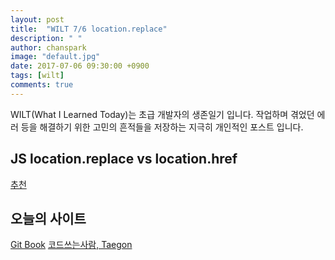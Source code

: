 ```yaml
---
layout: post
title:  "WILT 7/6 location.replace"
description: " "
author: chanspark
image: "default.jpg"
date: 2017-07-06 09:30:00 +0900
tags: [wilt]
comments: true
---
```


WILT(What I Learned Today)는 초급 개발자의 생존일기 입니다. 작업하며 겪었던 에러 등을 해결하기 위한 고민의 흔적들을 저장하는 지극히 개인적인 포스트 입니다. 


## JS location.replace vs location.href
[추천](http://www.opencode.co.kr/bbs/board.php?bo_table=javascript_tips&wr_id=62)

## 오늘의 사이트
[Git Book](https://www.gitbook.com/)
[코드쓰는사람, Taegon](https://taegon.kim/archives/5678)

<!--
## NPM
Node.js 의 앱스토어라고 생각하면 된다. 그만큼 node 관련 모듈이 많이 저장되어 있고, 설치도 `npm install module-name` 으로 매우 쉽게 할 수 있습니다.

### package.json
node 프로젝트에서 npmd 통해 설치한 모듈의 버전정보가 저장 되는 곳입니다. 회사에서는 하나의 프로젝트 파일을 팀원들과 공유해야하는데, npm 모듈이 수십, 수백가지 일경우 git 에 커밋/업로드 하는거 자체가 엄청난 시간을 소요하며, 다른 팀원이 clone 하는 일도 너무 번거로울 수밖에 없습니다. 그래서 git ignore 파일에서 노드 모듈은 모두 무시하고, 이 package.json 에 들어있는 호환되는 모듈 버전들의 리스트를 사용해서 모듈을 설치합니다. node 프로젝트는 대부분 clone 후 npm install 을 하면 로컬에서 테스트 하는데 문제가 없습니다(경험입니다. 별도의 세팅을 해줘야하는 경우도 있습니다.'php laravel등등..')

### devdependencies and dependencies 차이점
npm 모듈을 설치해보면 `npm install module-name` 을 입력해보셨을 겁니다. 그런데 어떤 모듈은 뒤에 `--save` 또는 `--save -dev` 를 붙이라고 설명해줍니다. 별 생각 없이 설치를 하다가 문득 이걸 알아봐야겠다 싶어서 검색을 해봤습니다. 

1. `install`은 모듈을 설치하고 종료되는 커맨드입니다. 
2. `--save`는 package.json 파일에 모듈의 버전 dependency(호환성)을 저장합니다. dependencies 오브젝트에 저장하게 됩니다.
3. `--save -dev`는 `--save`와 동일하지만 devDependencies 오브젝트에 저장합니다.

[블로그 참고](http://ohyecloudy.com/ddiary/2016/09/04/til-npm-install-save-or-save-dev/)

## Underscore JS

[Underscore JS](http://underscorejs.org)란  

## Jekyll & Ruby
퇴근하고 블로그 테마작업을 하려고했는데 이상하게 `jekyll-serve`가 안되네요 ㅠㅠㅠㅠ 마지막 작어 후 했던 건 맥북 OS 업데이트밖에 없는데... 아래는 관련 에러입니다.

```
/System/Library/Frameworks/Ruby.framework/Versions/2.0/usr/lib/ruby/2.0.0/rubygems/dependency.rb:296:in `to_specs': Could not find 'jekyll' (>= 0) among 19 total gem(s) (Gem::LoadError)
```

찬찬히 뜯어보면 jekyll을 못찾고 있고 19가지 gem 도 못찾는다고 뜨는것 같네요. 이게 무슨일인지 싶어서 `ruby -version` 을 쳐서 확인해보니 기존에 rbenv 로 작업해놓았던 2.2 버전대가 아니라 2.3 버전대로 업그레이드가 되어져 있었습니다. 단순히 OS 업데이트로 인한 에러인지, 삽질하면서 2.3버전을 설치했는데 reboot 하지 않아서 업그레이드가 안되어 있던 에러인지... 감을 잡을 수가 없네요. 어쨌든 jekyll이가 없다니 또 설치를 해줬습니다. `gem install jekyll` 후 `gem install bundler`

```
jekyll serve
.....gems/ruby-2.3.4/gems/bundler-1.15.1/lib/bundler/spec_set.rb:87:in `block in materialize': Could not find rb-fsevent-0.9.8 in any of the sources (Bundler::GemNotFound)
```

이건 또 무슨 에러인지... 하... rb-fsevent라는건 Ruby 에서 사용하는 API 라고 합니다. 맥 OS 에서 파일 시스템 크롤링? 을 좀 더 쉽게 하기 위해서 사용되는 API지만 대부분의 gem 들이 이 API를 필수적으로 사용하지는 않지만, 있으면 사용한다고 합니다. 그런데 이게 왜 말썽일까요? 재밌는거는 `jekyll -version` 이라고 하면 위의 에러가 뜨고 `bundler -version` 이라고 하면 제대로된 값을 출력해 줍니다. 지킬을 아예 삭제했다가 다시 설치해볼까... `gem uninstall jekyll`, `sudo gem uninstall jekyll` bundler 도 함께 삭제해 줍니다. 일단 위에 저 에러가 왜 뜨는지 모르니 아예 새로 설치를 해보죠!! `gem install jekyll` 
......
흨 또 같은 에러가 뜹니다. 다시 찬찬히 구글링을 해본 결과 jekyll 을 첫 설치 하고 구동할때 `bundle exec jekyll serve` 명령어로 jekyll 파일에 포함되어있는 gemfile 을 실행시켜야 한다고 나와 있네요! 역시나 위의 명령어를 입력하니 `bundle install` 을 먼저 실행하라고 합니다. 
![alt text](../blogs/assets/20170704/1.png "아싸리")
뚜둔!!
뭔가 행복한 초록색 라인들이 가득하네요! 당장 코드를 실행합니다. `bundle exec jekyll serve --baseurl '' --watch`
여전히 문제가 있기는 합니다. `bundle exec`을 붙이지 않고 `jekyll serve` 를 하면 위의 rb-fsevent 호환성 문제가 자꾸 나타나네요. 제 맥에서만 일어나는 문제일 수도 있습니다. ㅠㅠㅠㅠ 일단 에러코드에서도 'bundle exec 을 에러난 커맨드 앞에 붙이면 문제가 해결될 수 있습니다.' 라고 뜨는 걸 보니 너무 큰 문제는 아닌가 봅니다. 끗!

## 오늘의 사이트
[면접 문제 은행](https://github.com/h5bp/Front-end-Developer-Interview-Questions/tree/master/Translations/Korean)-->


